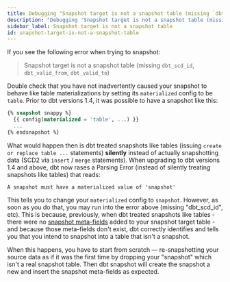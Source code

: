 ```yaml
---
title: Debugging "Snapshot target is not a snapshot table (missing `dbt_scd_id`, `dbt_valid_from`, `dbt_valid_to`)' errors"
description: "Debugging 'Snapshot target is not a snapshot table (missing "dbt_scd_id", "dbt_valid_from", "dbt_valid_to")' errors"
sidebar_label: Snapshot target is not a snapshot table
id: snapshot-target-is-not-a-snapshot-table
---
```


If you see the following error when trying to snapshot:

> Snapshot target is not a snapshot table (missing `dbt_scd_id`, `dbt_valid_from`, `dbt_valid_to`)

Double check that you have not inadvertently caused your snapshot to behave like table materializations by setting its `materialized` config to be `table`. Prior to dbt versions 1.4,
it was possible to have a snapshot like this:

```sql
{% snapshot snappy %}
  {{ config(materialized = 'table', ...) }}
  ...
{% endsnapshot %}
```

What would happen then is dbt treated snapshots like tables (issuing `create or replace table ...` statements) **silently** instead of actually snapshotting data (SCD2 via `insert` / `merge` statements). When upgrading to dbt
versions 1.4 and above, dbt now rases a Parsing Error (instead of silently treating snapshots like tables) that reads:

```
A snapshot must have a materialized value of 'snapshot'
```

This tells you to change your `materialized` config to `snapshot`. However, as soon as you do that, you may run into the error above (missing "dbt_scd_id", etc). This is because, previously, when
dbt treated snapshots like tables - there were no [snapshot meta-fields](/docs/build/snapshots#snapshot-meta-fields) added to your snapshot target table - and because those
meta-fields don't exist, dbt correctly identifies and tells you that you intend to snapshot into a table that isn't a snapshot.

When this happens, you have to start from scratch &mdash; re-snapshotting your source data as if it was the first time by dropping your "snapshot" which isn't a real snapshot table. Then dbt snapshot
will create the snapshot a new and insert the snapshot meta-fields as expected.
